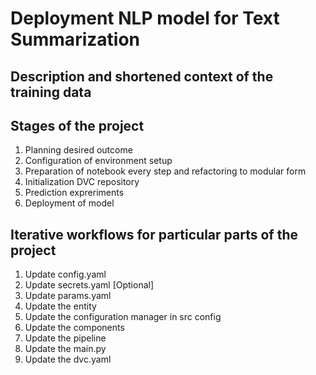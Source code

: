 # Deployment NLP model for Text Summarization



## Description and shortened context of the training data


## Stages of the project

1. Planning desired outcome
2. Configuration of environment setup
3. Preparation of notebook every step and refactoring to modular form
4. Initialization DVC repository
5. Prediction expreriments
6. Deployment of model


## Iterative workflows for particular parts of the project

1. Update config.yaml
2. Update secrets.yaml [Optional]
3. Update params.yaml
4. Update the entity
5. Update the configuration manager in src config
6. Update the components
7. Update the pipeline
8. Update the main.py
9. Update the dvc.yaml


